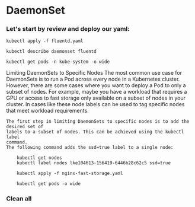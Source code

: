# DaemonSet
### Let's start by review and deploy our yaml:

```
kubectl apply -f fluentd.yaml

kubectl describe daemonset fluentd

kubectl get pods -n kube-system -o wide
```

Limiting DaemonSets to Specific Nodes
    The most common use case for DaemonSets is to run a Pod across every node in a
    Kubernetes cluster. However, there are some cases where you want to deploy a Pod
    to only a subset of nodes. For example, maybe you have a workload that requires a
    GPU or access to fast storage only available on a subset of nodes in your cluster. In
    cases like these node labels can be used to tag specific nodes that meet workload
    requirements.

    The first step in limiting DaemonSets to specific nodes is to add the desired set of
    labels to a subset of nodes. This can be achieved using the kubectl label
    command.
    The following command adds the ssd=true label to a single node:
```
    kubectl get nodes 
    kubectl label nodes lke104613-156419-6446b28c62c5 ssd=true

    kubectl apply -f nginx-fast-storage.yaml

    kubectl get pods -o wide
```
### Clean all 
